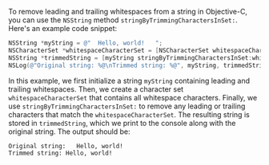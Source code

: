 To remove leading and trailing whitespaces from a string in Objective-C, you can use the `NSString` method `stringByTrimmingCharactersInSet:`. Here's an example code snippet:

```objective-c
NSString *myString = @"  Hello, world!   ";
NSCharacterSet *whitespaceCharacterSet = [NSCharacterSet whitespaceCharacterSet];
NSString *trimmedString = [myString stringByTrimmingCharactersInSet:whitespaceCharacterSet];
NSLog(@"Original string: %@\nTrimmed string: %@", myString, trimmedString);
```

In this example, we first initialize a string `myString` containing leading and trailing whitespaces. Then, we create a character set `whitespaceCharacterSet` that contains all whitespace characters. Finally, we use `stringByTrimmingCharactersInSet:` to remove any leading or trailing characters that match the `whitespaceCharacterSet`. The resulting string is stored in `trimmedString`, which we print to the console along with the original string. The output should be:

```
Original string:   Hello, world!   
Trimmed string: Hello, world!
```